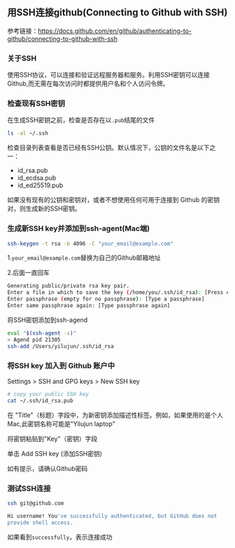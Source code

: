## 用SSH连接github(Connecting to Github with SSH)

参考链接：https://docs.github.com/en/github/authenticating-to-github/connecting-to-github-with-ssh

### 关于SSH

使用SSH协议，可以连接和验证远程服务器和服务。利用SSH密钥可以连接Github,而无需在每次访问时都提供用户名和个人访问令牌。

### 检查现有SSH密钥

在生成SSH密钥之前，检查是否存在以`.pub`结尾的文件

```bash
ls -al ~/.ssh
```

检查目录列表查看是否已经有SSH公钥。默认情况下，公钥的文件名是以下之一：

* id_rsa.pub
* id_ecdsa.pub
* id_ed25519.pub

如果没有现有的公钥和密钥对，或者不想使用任何可用于连接到 Github 的密钥对，则生成新的SSH密钥。

### 生成新SSH key并添加到ssh-agent(Mac端)

```bash
ssh-keygen -t rsa -b 4096 -C "your_email@example.com"
```

1.`your_email@example.com`替换为自己的Github邮箱地址

2.后面一直回车

```bash
Generating public/private rsa key pair.
Enter a file in which to save the key (/home/you/.ssh/id_rsa): [Press enter]
Enter passphrase (empty for no passphrase): [Type a passphrase]
Enter same passphrase again: [Type passphrase again]
```

将SSH密钥添加到ssh-agend

```bash
eval "$(ssh-agent -s)"
> Agend pid 21305
ssh-add /Users/yilujun/.ssh/id_rsa
```

### 将SSH key 加入到 Github 账户中

Settings > SSH and GPG keys > New SSH key

```bash
# copy your public SSH key
cat ~/.ssh/id_rsa.pub
```

在 "Title"（标题）字段中，为新密钥添加描述性标签。例如，如果使用的是个人Mac,此密钥名称可能是"Yilujun laptop"

将密钥粘贴到"Key"（密钥）字段

单击 Add SSH key (添加SSH密钥)

如有提示，请确认Github密码

### 测试SSH连接

```bash
ssh git@github.com
```

```bash
Hi username! You've successfully authenticated, but GitHub does not
provide shell access.
```

如果看到`successfully`，表示连接成功